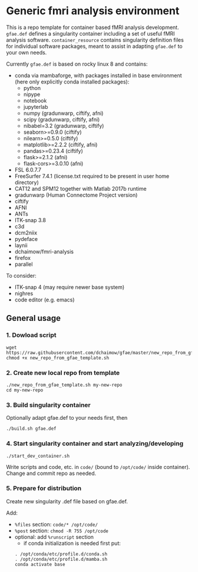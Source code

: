 # Generic fmri analysis environment
This is a repo template for container based fMRI analysis development. `gfae.def` defines a singularity container including a set of useful fMRI analysis software. `container_resource` contains singularity definition files for individual software packages, meant to assist in adapting `gfae.def` to your own needs.

Currently `gfae.def` is based on rocky linux 8 and contains:
* conda via mambaforge, with packages installed in base environment (here only explicitly conda installed packages):
  * python
  * nipype
  * notebook
  * jupyterlab
  * numpy (gradunwarp, ciftify, afni)
  * scipy (gradunwarp, ciftify, afni)
  * nibabel=3.2 (gradunwarp, ciftify)
  * seaborn>=0.9.0 (ciftify)
  * nilearn>=0.5.0 (ciftify)
  * matplotlib>=2.2.2 (ciftify, afni)
  * pandas>=0.23.4 (ciftify)
  * flask>=2.1.2 (afni)
  * flask-cors>=3.0.10 (afni)
* FSL 6.0.7.7
* FreeSurfer 7.4.1 (license.txt required to be present in user home directory)
* CAT12 and SPM12 together with Matlab 2017b runtime
* gradunwarp (Human Connectome Project version)
* ciftify
* AFNI
* ANTs
* ITK-snap 3.8
* c3d
* dcm2niix
* pydeface
* laynii
* dchaimow/fmri-analysis
* firefox
* parallel

To consider:
* ITK-snap 4 (may require newer base system)
* nighres
* code editor (e.g. emacs)

## General usage
### 1. Dowload script
```
wget https://raw.githubusercontent.com/dchaimow/gfae/master/new_repo_from_gfae_template.sh
chmod +x new_repo_from_gfae_template.sh
```

### 2. Create new local repo from template
```
./new_repo_from_gfae_template.sh my-new-repo
cd my-new-repo
```

### 3. Build singularity container
Optionally adapt gfae.def to your needs first, then
```
./build.sh gfae.def
```

### 4. Start singularity container and start analyzing/developing
```
./start_dev_container.sh
```

Write scripts and code, etc. in `code/` (bound to `/opt/code/` inside container). Change and commit repo as needed.

### 5. Prepare for distribution
Create new singularity .def file based on gfae.def.

Add:
* `%files` section: `code/* /opt/code/`
* `%post` section: `chmod -R 755 /opt/code`  
* optional: add `%runscript` section
  * if conda initialization is needed first put:
   ```
   . /opt/conda/etc/profile.d/conda.sh
   . /opt/conda/etc/profile.d/mamba.sh
   conda activate base
   ```
 
